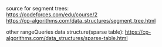 source for segment trees:  
https://codeforces.com/edu/course/2  
https://cp-algorithms.com/data_structures/segment_tree.html 


other rangeQueries data structure(sparse table): 
https://cp-algorithms.com/data_structures/sparse-table.html

